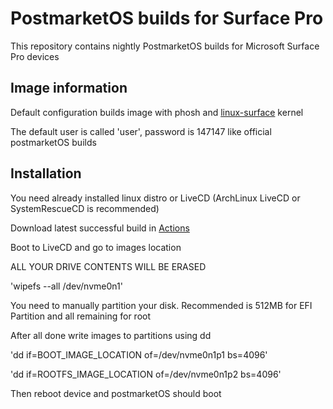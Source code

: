 # PostmarketOS builds for Surface Pro

This repository contains nightly PostmarketOS builds for Microsoft Surface Pro devices

## Image information
Default configuration builds image with phosh and [linux-surface](https://github.com/linux-surface/linux-surface) kernel

The default user is called 'user', password is 147147 like official postmarketOS builds

## Installation

You need already installed linux distro or LiveCD (ArchLinux LiveCD or SystemRescueCD is recommended)

Download latest successful build in [Actions](https://github.com/thedanilfezlol/surface-builds/actions)

Boot to LiveCD and go to images location

ALL YOUR DRIVE CONTENTS WILL BE ERASED

'wipefs --all /dev/nvme0n1'

You need to manually partition your disk. Recommended is 512MB for EFI Partition and all remaining for root

After all done write images to partitions using dd

'dd if=BOOT_IMAGE_LOCATION of=/dev/nvme0n1p1 bs=4096'

'dd if=ROOTFS_IMAGE_LOCATION of=/dev/nvme0n1p2 bs=4096'

Then reboot device and postmarketOS should boot
